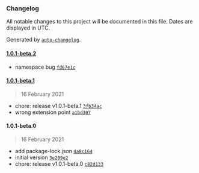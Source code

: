### Changelog

All notable changes to this project will be documented in this file. Dates are displayed in UTC.

Generated by [`auto-changelog`](https://github.com/CookPete/auto-changelog).

#### [1.0.1-beta.2](1.0.1-beta.1/1.0.1-beta.2)

- namespace bug [`fd67e1c`](fd67e1cee9eb7f1233d9009a7e5421673f0f56e4)

#### [1.0.1-beta.1](1.0.1-beta.0/1.0.1-beta.1)

> 16 February 2021

- chore: release v1.0.1-beta.1 [`3fb34ac`](3fb34ac6c273a58e099a736663e6c46d03d47c03)
- wrong extension point [`a1bd307`](a1bd3071ed847a754993d9b08b676e8f160193ab)

#### 1.0.1-beta.0

> 16 February 2021

- add package-lock.json [`4a8c164`](4a8c164beeceeb7c02281c1c12b715dff5fec224)
- initial version [`3e209e2`](3e209e283b1b586eca0501263e9998e97e22d7df)
- chore: release v1.0.1-beta.0 [`c82d133`](c82d13319fb0f54e2f57d59560cdda016ded4d82)
